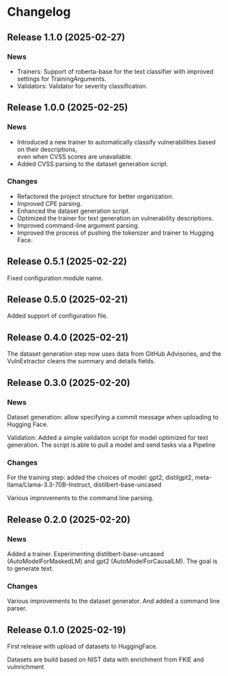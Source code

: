 # Changelog

## Release 1.1.0 (2025-02-27)

### News

- Trainers: Support of roberta-base for the text classifier with improved
  settings for TrainingArguments.
- Validators: Validator for severity classification.


## Release 1.0.0 (2025-02-25)

### News

- Introduced a new trainer to automatically classify vulnerabilities based on their descriptions,  
  even when CVSS scores are unavailable.  
- Added CVSS parsing to the dataset generation script.  

### Changes

- Refactored the project structure for better organization.  
- Improved CPE parsing.  
- Enhanced the dataset generation script.  
- Optimized the trainer for text generation on vulnerability descriptions.  
- Improved command-line argument parsing.  
- Improved the process of pushing the tokenizer and trainer to Hugging Face.  


## Release 0.5.1 (2025-02-22)

Fixed configuration module name.


## Release 0.5.0 (2025-02-21)

Added support of configuration file.


## Release 0.4.0 (2025-02-21)

The dataset generation step now uses data from GitHub Advisories,
and the VulnExtractor cleans the summary and details fields.


## Release 0.3.0 (2025-02-20)

### News

Dataset generation: allow specifying a commit message when uploading to Hugging Face.

Validation: Added a simple validation script for model optimized for text generation. The script is
able to pull a model and send tasks via a Pipeline

### Changes

For the training step: added the choices of model: gpt2, distilgpt2,
meta-llama/Llama-3.3-70B-Instruct, distilbert-base-uncased

Various improvements to the command line parsing.


## Release 0.2.0 (2025-02-20)

### News

Added a trainer.
Experimenting distilbert-base-uncased (AutoModelForMaskedLM) and gpt2 (AutoModelForCausalLM).
The goal is to generate text.

### Changes

Various improvements to the dataset generator. And added a command line parser.


## Release 0.1.0 (2025-02-19)

First release with upload of datasets to HuggingFace.

Datasets are build based on NIST data with enrichment from FKIE and vulnrichment